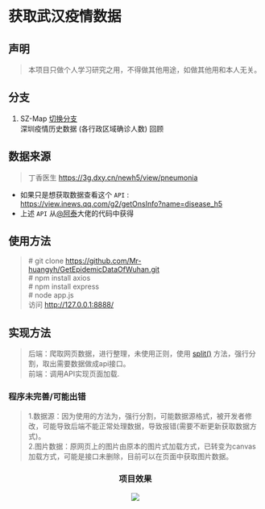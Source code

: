 # 获取武汉疫情数据

## 声明

> 本项目只做个人学习研究之用，不得做其他用途，如做其他用和本人无关。

## 分支

1. SZ-Map [切换分支](https://github.com/Mr-huangyh/GetEpidemicDataOfWuhan/tree/SZ-Map "SZ-Map")  
深圳疫情历史数据 (各行政区域确诊人数) 回顾  


## 数据来源

> 丁香医生 https://3g.dxy.cn/newh5/view/pneumonia

- 如果只是想获取数据查看这个 `API` : https://view.inews.qq.com/g2/getOnsInfo?name=disease_h5
- 上述 `API` 从[@阿泰](https://github.com/icomgx/pneumonia)大佬的代码中获得

## 使用方法

> \# git clone https://github.com/Mr-huangyh/GetEpidemicDataOfWuhan.git  
\# npm install axios  
\# npm install express  
\# node app.js  
访问 http://127.0.0.1:8888/

## 实现方法

> 后端：爬取网页数据，进行整理，未使用正则，使用 [split()](https://www.w3school.com.cn/js/jsref_split.asp) 方法，强行分割，取出需要数据做成api接口。  
前端：调用API实现页面加载.

### 程序未完善/可能出错

> 1.数据源：因为使用的方法为，强行分割，可能数据源格式，被开发者修改，可能导致后端不能正常处理数据，导致报错(需要不断更新获取数据方式)。  
2.图片数据：原网页上的图片由原本的图片式加载方式，已转变为canvas加载方式，可能是接口未删除，目前可以在页面中获取图片数据。

<h3 align="center">项目效果</h3>

<div align="center">
    <img src="https://raw.githubusercontent.com/Mr-huangyh/GetEpidemicDataOfWuhan/master/README_IMG/1.png">
</div>